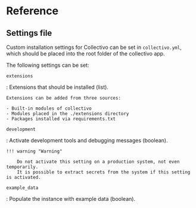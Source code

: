 # Reference

## Settings file

Custom installation settings for Collectivo can be set in `collectivo.yml`,
which should be placed into the root folder of the collectivo app.

The following settings can be set:

`extensions`

: Extensions that should be installed (list).

    Extensions can be added from three sources:

    - Built-in modules of collectivo
    - Modules placed in the ./extensions directory
    - Packages installed via requirements.txt

`development`

: Activate development tools and debugging messages (boolean).

    !!! warning "Warning"

        Do not activate this setting on a production system, not even temporarily.
        It is possible to extract secrets from the system if this setting is activated.

`example_data`

: Populate the instance with example data (boolean).

